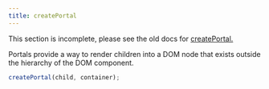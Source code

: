 ```yaml
---
title: createPortal
---
```


<Wip>

This section is incomplete, please see the old docs for [createPortal.](https://reactjs.org/docs/react-dom.html#createportal)

</Wip>


<Intro>

Portals provide a way to render children into a DOM node that exists outside the hierarchy of the DOM component.


```js
createPortal(child, container);
```

</Intro>

<InlineToc />
